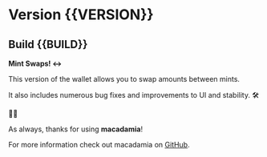 # Version {{VERSION}}
## Build {{BUILD}}

**Mint Swaps! ↔**

This version of the wallet allows you to swap amounts between mints.

It also includes numerous bug fixes and improvements to UI and stability. 🛠️

🥜🥜

As always, thanks for using **macadamia**!

For more information check out macadamia on [GitHub](https://github.com/zeugmaster/macadamia).
